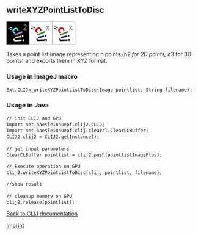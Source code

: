 ## writeXYZPointListToDisc
![Image](images/mini_clij2_logo.png)![Image](images/mini_clijx_logo.png)![Image](images/mini_clijx_logo.png)

Takes a point list image representing n points (n*2 for 2D points, n*3 for 3D points) and exports them in XYZ format.

### Usage in ImageJ macro
```
Ext.CLIJx_writeXYZPointListToDisc(Image pointlist, String filename);
```


### Usage in Java
```
// init CLIJ and GPU
import net.haesleinhuepf.clij2.CLIJ;
import net.haesleinhuepf.clij.clearcl.ClearCLBuffer;
CLIJ2 clij2 = CLIJ2.getInstance();

// get input parameters
ClearCLBuffer pointlist = clij2.push(pointlistImagePlus);
```

```
// Execute operation on GPU
clij2.writeXYZPointListToDisc(clij, pointlist, filename);
```

```
//show result

// cleanup memory on GPU
clij2.release(pointlist);
```


[Back to CLIJ documentation](https://clij.github.io/)

[Imprint](https://clij.github.io/imprint)

